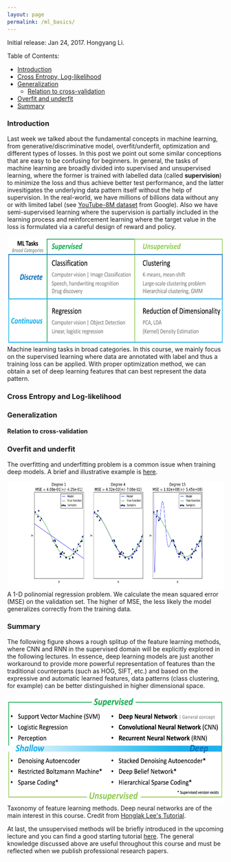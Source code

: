 ```yaml
---
layout: page
permalink: /ml_basics/
---
```


<!-- ## Note on Machine Learning Basics -->

Initial release: Jan 24, 2017. Hongyang Li.

Table of Contents:

- [Introduction](#intro)
- [Cross Entropy, Log-likelihood](#concept)
- [Generalization](#generalize)
  - [Relation to cross-validation](#cross)
- [Overfit and underfit](#overfit)
- [Summary](#summary)

<a name='intro'></a>

### Introduction

Last week we talked about the fundamental concepts in machine learning, from generative/discriminative model, overfit/underfit, optimization and different types of losses. In this post we point out some similar conceptions that are easy to be confusing for beginners. In general, the tasks of machine learning are broadly divided into supervised and unsupervised learning, where the former is trained with labelled data (called **supervision**) to minimize the loss and thus achieve better test performance, and the latter invesitigates the underlying data pattern itself without the help of supervision. In the real-world, we have millions of billions data without any or with limited label (see [YouTube-8M dataset](https://research.google.com/youtube8m/) from Google). Also we have semi-supervised learning where the supervision is partially included in the learning process and reinforcement learning where the target value in the loss is formulated via a careful design of reward and policy. 
<!-- We will dig into details in the following lectures. -->

<div class="fig figcenter fighighlight">
  <img src="/assets/ml/ml_task.png" height="250">
  <div class="figcaption">
    Machine learning tasks in broad categories. In this course, we mainly focus on the supervised learning where data are annotated with label and thus a training loss can be applied. With proper optimization method, we can obtain a set of deep learning features that can best represent the data pattern.
  </div>
</div>


<a name='concept'></a>

### Cross Entropy and Log-likelihood

<a name='generalize'></a>

### Generalization


<a name='cross'></a>

#### Relation to cross-validation


<a name='overfit'></a>

### Overfit and underfit
The overfitting and underfitting problem is a common issue when training deep models. A brief and illustrative example is [here](http://scikit-learn.org/stable/auto_examples/model_selection/plot_underfitting_overfitting.html).

<div class="fig figcenter fighighlight">
  <img src="/assets/ml/overfit_example.png" height="250">
  <div class="figcaption">
    A 1-D polinomial regression problem.  We calculate the mean squared error (MSE) on the validation set. The higher of MSE, the less likely the model generalizes correctly from the training data.
  </div>
</div>


<a name='summary'></a>

### Summary
The following figure shows a rough splitup of the feature learning methods, where CNN and RNN in the supervised domain will be explicitly explored in the following lectures. In essence, deep learning models are just another workaround to provide more powerful representation of features than the traditional counterparts (such as HOG, SIFT, etc.) and based on the expressive and automatic learned features, data patterns (class clustering, for example) can be better distinguished in higher dimensional space. 
<div class="fig figcenter fighighlight">
  <img src="/assets/ml/feature_learning.png" height="250">
  <div class="figcaption">
    Taxonomy of feature learning methods. Deep neural networks are of the main interest in this course. Credit from <a href="https://sites.google.com/site/deeplearningcvpr2014/">Honglak Lee's Tutorial</a>.
  </div>
</div>

At last, the unsupervised methods will be briefly introduced in the upcoming lecture and you can find a good starting tutorial [here](http://www.uoguelph.ca/~gwtaylor/outbox/gwt_unsupervised_learning.pdf). The general knowledge discussed above are useful throughout this course and must be reflected when we publish professional research papers.
